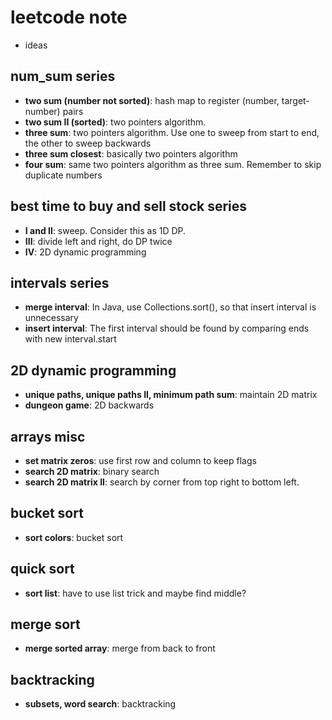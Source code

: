 # leetcode note
- ideas

## num_sum series
- **two sum (number not sorted)**: hash map to register (number, target-number) pairs
- **two sum II (sorted)**: two pointers algorithm. 
- **three sum**: two pointers algorithm. Use one to sweep from start to end, the other to sweep backwards
- **three sum closest**: basically two pointers algorithm
- **four sum**: same two pointers algorithm as three sum. Remember to skip duplicate numbers

## best time to buy and sell stock series
- **I and II**: sweep. Consider this as 1D DP. 
- **III**: divide left and right, do DP twice
- **IV**: 2D dynamic programming

## intervals series
- **merge interval**: In Java, use Collections.sort(), so that insert interval is unnecessary
- **insert interval**: The first interval should be found by comparing ends with new interval.start 

## 2D dynamic programming
- **unique paths, unique paths II, minimum path sum**: maintain 2D matrix
- **dungeon game**: 2D backwards

## arrays misc
- **set matrix zeros**: use first row and column to keep flags
- **search 2D matrix**: binary search
- **search 2D matrix II**: search by corner from top right to bottom left.

## bucket sort
- **sort colors**: bucket sort

## quick sort
- **sort list**: have to use list trick and maybe find middle?

## merge sort
- **merge sorted array**: merge from back to front

## backtracking
- **subsets, word search**: backtracking